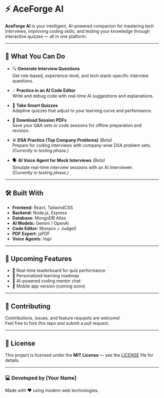 # ⚡ AceForge AI

**AceForge AI** is your intelligent, AI-powered companion for mastering tech interviews, improving coding skills, and testing your knowledge through interactive quizzes — all in one platform.

---

## 🚀 What You Can Do

- 🔍 **Generate Interview Questions**  
  Get role-based, experience-level, and tech stack–specific interview questions.

- 💡 **Practice in an AI Code Editor**  
  Write and debug code with real-time AI suggestions and explanations.

- 🧠 **Take Smart Quizzes**  
  Adaptive quizzes that adjust to your learning curve and performance.

- 📄 **Download Session PDFs**  
  Save your Q&A sets or code sessions for offline preparation and revision.

- ⚙️ **DSA Practice (Top Company Problems)** *(Beta)*  
  Prepare for coding interviews with company-wise DSA problem sets.  
  *(Currently in testing phase.)*

- 🗣️ **AI Voice Agent for Mock Interviews** *(Beta)*  
  Simulate real-time interview sessions with an AI interviewer.  
  *(Currently in testing phase.)*

---

## 🛠️ Built With

- **Frontend:** React, TailwindCSS  
- **Backend:** Node.js, Express  
- **Database:** MongoDB Atlas  
- **AI Models:** Gemini / OpenAI  
- **Code Editor:** Monaco + Judge0  
- **PDF Export:** jsPDF  
- **Voice Agents:** Vapi  

---

## 🌟 Upcoming Features

- 🔔 Real-time leaderboard for quiz performance  
- 🧩 Personalized learning roadmap  
- 💬 AI-powered coding mentor chat  
- 📱 Mobile app version (coming soon)

---

## 🤝 Contributing

Contributions, issues, and feature requests are welcome!  
Feel free to fork this repo and submit a pull request.

---

## 📄 License

This project is licensed under the **MIT License** — see the [LICENSE](LICENSE) file for details.

---

### 💻 Developed by [Your Name]
Made with ❤️ using modern web technologies.

